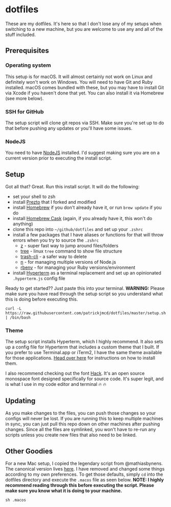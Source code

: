# dotfiles

These are my dotfiles. It's here so that I don't lose any of my setups when switching to a new machine, but you are welcome to use any and all of the stuff included.

## Prerequisites

### Operating system

This setup is for macOS. It will almost certainly not work on Linux and definitely won't work on Windows. You will need to have Git and Ruby installed. macOS comes bundled with these, but you may have to install Git via Xcode if you haven't done that yet. You can also install it via Homebrew (see more below).

### SSH for GitHub

The setup script will clone git repos via SSH. Make sure you're set up to do that before pushing any updates or you'll have some issues.

### NodeJS

You need to have [NodeJS](https://nodejs.org/en/download) installed. I'd suggest making sure you are on a current version prior to executing the install script.


## Setup

Got all that? Great. Run this install script. It will do the following:
- set your shell to zsh
- install [Prezto](https://github.com/sorin-ionescu/prezto) that I forked and modified
- install [Homebrew](http://brew.sh) if you don't already have it, or run `brew update` if you do
- install [Homebrew Cask](https://caskroom.github.io/) (again, if you already have it, this won't do anything)
- clone this repo into  `~/github/dotfiles` and set up your `.zshrc`
- install a few packages that I have aliases or functions for that will throw errors when you try to source the `.zshrc`
  - [z](http://github.com/rupa/z) - super fast way to jump around files/folders
  - [tree](http://brewformulas.org/tree) - linux `tree` command to show file structure
  - [trash-cli](http://github.com/sindresorhus/trash-cli) - a safer way to delete
  - [n](https://github.com/tj/n) - for managing multiple versions of Node.js
  - [rbenv](https://github.com/rbenv/rbenv) - for managing your Ruby versions/environment
- install [Hyperterm](https://hyperterm.org) as a terminal replacement and set up an opinionated `.hyperterm.js` config file

Ready to get started?? Just paste this into your terminal. **WARNING:** Please make sure you have read through the setup script so you understand what this is doing before executing this.

```
curl -L https://raw.githubusercontent.com/patrickjmcd/dotfiles/master/setup.sh | /bin/bash
```

### Theme

The setup script installs Hyperterm, which I highly recommend. It also sets up a config file for Hyperterm that includes a custom theme that I built. If you prefer to use Terminal.app or iTerm2, I have the same theme available for those applications. [Head over here](http://github.com/mmcbride1007/electron-terminal-colors) for instructions on how to install them.

I also recommend checking out the font [Hack](http://sourcefoundry.org/hack/). It's an open source monospace font designed specifically for source code. It's super legit, and is what I use in my code editor and terminal :fire: :fire:

## Updating

As you make changes to the files, you can push those changes so your configs will never be lost. If you are running this to keep multiple machines in sync, you can just pull this repo down on other machines after pushing changes. Since all the files are symlinked, you won't have to re-run any scripts unless you create new files that also need to be linked.

## Other Goodies

For a new Mac setup, I copied the legendary script from @mathiasbynens. The canonical version lives [here](). I have removed and changed some things according to my own preferences. To get those defaults, simply `cd` into the dotfiles directory and execute the `.macos` file as seen below. **NOTE: I highly recommend reading through this before executing the script. Please make sure you know what it is doing to your machine.**

```
sh .macos
```
